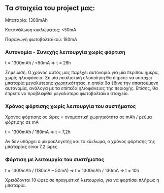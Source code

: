 ## Τα στοιχεία του project μας:

Μπαταρία: 1300mAh

Κατανάλωση κυκλώματος: <50mA

Παραγωγή φωτοβολταϊκού: 180mA


### Αυτονομία - Συνεχής λειτουργία χωρίς φόρτιση

t = 1300mAh / <50mA => t = 26h

Σημείωση: Ο χρόνος αυτός μας παρέχει αυτονομία για μία περίπου ημέρα, χωρίς ηλιοφάνεια. Σε μία ρεαλιστική υλοποίηση θα έπρεπε να υπάρχει μπαταρία μεγαλύτερης χωρητικότητας, η οποία θα έδινε την απαιτούμενη αυτονομία, ανάλογα με τα επίπεδα ηλιοφάνειας της περιοχής. Επίσης, θα έπρεπε να προβλεφθεί μεγαλύτερο φωτοβολταϊκό στοιχείο.

### Χρόνος φόρτισης χωρίς λειτουργία του συστήματος

Χρόνος φόρτισης σε ώρες = ονομαστική χωρητικότητα σε mAh / ρεύμα φόρτισης σε mΑ

t = 1300mAh / 180mA => t = 7,2h

Αν δεν υπάρχει ο μικροελεγκτής και το κύκλωμα, ο χρόνος φόρτισης της μπαταρίας είναι 7,2 ώρες.


### Φόρτιση με λειτουργία του συστήματος

t = 1300mAh / (180mA – 50mA) => t = 1300mAh / 130mA => t = 10h

Χρειάζονται 10 ώρες σε πραγματική λειτουργία, για να φορτίσει πλήρως η μπαταρία.
